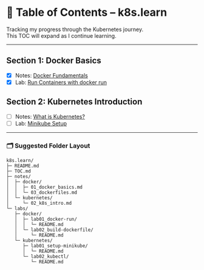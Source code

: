 # 📑 Table of Contents – k8s.learn

Tracking my progress through the Kubernetes journey.  
This TOC will expand as I continue learning.

---

## Section 1: Docker Basics
- [x] Notes: [Docker Fundamentals](notes/01_docker_basics.md)
- [x] Lab: [Run Containers with docker run](labs/lab01_docker-run/)

## Section 2: Kubernetes Introduction
- [ ] Notes: [What is Kubernetes?](notes/02_k8s_intro.md)
- [ ] Lab: [Minikube Setup](labs/lab02_minikube-setup/)

---

### 🗂 Suggested Folder Layout

```
k8s.learn/
├─ README.md
├─ TOC.md
├─ notes/
│  ├─ docker/
│  │  ├─ 01_docker_basics.md
│  │  └─ 03_dockerfiles.md
│  └─ kubernetes/
│     └─ 02_k8s_intro.md
└─ labs/
   ├─ docker/
   │  ├─ lab01_docker-run/
   │  │  └─ README.md
   │  └─ lab02_build-dockerfile/
   │     └─ README.md
   └─ kubernetes/
      ├─ lab01_setup-minikube/
      │  └─ README.md
      └─ lab02_kubectl/
         └─ README.md

```
